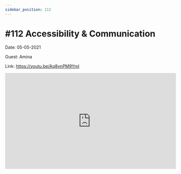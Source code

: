 ```yaml
---
sidebar_position: 112
---
```


# #112 Accessibility & Communication

Date: 05-05-2021

Guest: Amina

Link: https://youtu.be/Aq8vnPM9YmI

<iframe width="560" height="315" src="https://www.youtube.com/embed/Aq8vnPM9YmI" title="YouTube video player" frameborder="0" allow="accelerometer; autoplay; clipboard-write; encrypted-media; gyroscope; picture-in-picture; web-share" allowfullscreen></iframe>